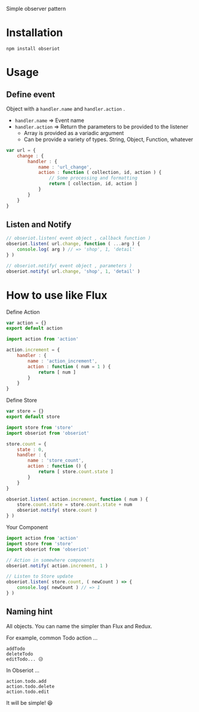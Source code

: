 Simple observer pattern

# Installation

```
npm install obseriot
```

# Usage

## Define event

Object with a `handler.name` and `handler.action` .

- `handler.name` => Event name
- `handler.action` => Return the parameters to be provided to the listener
  - Array is provided as a variadic argument
  - Can be provide a variety of types. String, Object, Function, whatever

```js
var url = {
    change : {
        handler : {
            name : 'url_change',
            action : function ( collection, id, action ) {
                // Some processing and formatting
                return [ collection, id, action ]
            }
        }
    }
}
```

## Listen and Notify

```js
// obseriot.listen( event object , callback function )
obseriot.listen( url.change, function ( ...arg ) {
    console.log( arg ) // => 'shop', 1, 'detail'
} )

// obseriot.notify( event object , parameters )
obseriot.notify( url.change, 'shop', 1, 'detail' )
```

# How to use like Flux

Define Action

```js
var action = {}
export default action
```
```js
import action from 'action'

action.increment = {
    handler : {
        name : 'action_increment',
        action : function ( num = 1 ) {
            return [ num ]
        }
    }
}
```

Define Store

```js
var store = {}
export default store
```
```js
import store from 'store'
import obseriot from 'obseriot'

store.count = {
    state : 0,
    handler : {
        name : 'store_count',
        action : function () {
            return [ store.count.state ]
        }
    }
}

obseriot.listen( action.increment, function ( num ) {
    store.count.state = store.count.state + num
    obseriot.notify( store.count )
} )
```

Your Component

```js
import action from 'action'
import store from 'store'
import obseriot from 'obseriot'

// Action in somewhere components
obseriot.notify( action.increment, 1 )

// Listen to Store update
obseriot.listen( store.count, ( newCount ) => {
    console.log( newCount ) // => 1
} )
```

## Naming hint

All objects. You can name the simpler than Flux and Redux.

For example, common Todo action ...

```
addTodo
deleteTodo
editTodo... 😥
```

In Obseriot ...

```
action.todo.add
action.todo.delete
action.todo.edit
```

It will be simple! 😆
